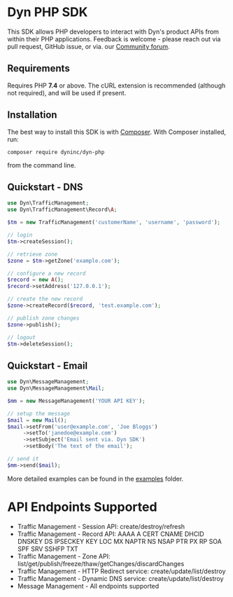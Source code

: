 Dyn PHP SDK
===========

This SDK allows PHP developers to interact with Dyn's product APIs from within their PHP applications. Feedback is welcome - please reach out via pull request, GitHub issue, or via. our [Community forum](http://www.dyncommunity.com/).

## Requirements

Requires PHP **7.4** or above. The cURL extension is recommended (although not required), and will be used if present.

## Installation

The best way to install this SDK is with [Composer](http://getcomposer.org). With Composer installed, run:

    composer require dyninc/dyn-php

from the command line.

## Quickstart - DNS

```php
use Dyn\TrafficManagement;
use Dyn\TrafficManagement\Record\A;

$tm = new TrafficManagement('customerName', 'username', 'password');

// login
$tm->createSession();

// retrieve zone
$zone = $tm->getZone('example.com');

// configure a new record
$record = new A();
$record->setAddress('127.0.0.1');

// create the new record
$zone->createRecord($record, 'test.example.com');

// publish zone changes
$zone->publish();

// logout
$tm->deleteSession();
```

## Quickstart - Email

```php
use Dyn\MessageManagement;
use Dyn\MessageManagement\Mail;

$mm = new MessageManagement('YOUR API KEY');

// setup the message
$mail = new Mail();
$mail->setFrom('user@example.com', 'Joe Bloggs')
     ->setTo('janedoe@example.com')
     ->setSubject('Email sent via. Dyn SDK')
     ->setBody('The text of the email');

// send it
$mm->send($mail);
```

More detailed examples can be found in the [examples](examples) folder.

# API Endpoints Supported

* Traffic Management - Session API: create/destroy/refresh
* Traffic Management - Record API: AAAA A CERT CNAME DHCID DNSKEY DS IPSECKEY KEY LOC MX NAPTR NS NSAP PTR PX RP SOA SPF SRV SSHFP TXT
* Traffic Management - Zone API: list/get/publish/freeze/thaw/getChanges/discardChanges
* Traffic Management - HTTP Redirect service: create/update/list/destroy
* Traffic Management - Dynamic DNS service: create/update/list/destroy
* Message Management - All endpoints supported
